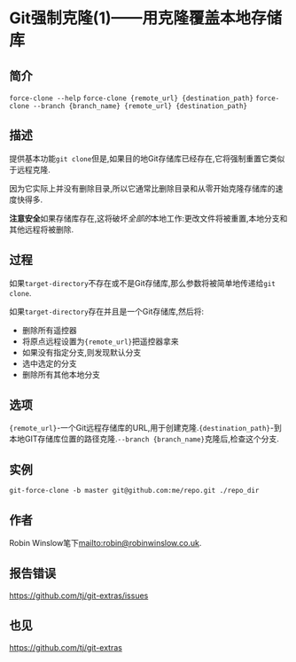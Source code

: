 
# Git强制克隆(1)——用克隆覆盖本地存储库

## 简介

`force-clone --help`
`force-clone {remote_url} {destination_path}`
`force-clone --branch {branch_name} {remote_url} {destination_path}`

## 描述

提供基本功能`git clone`但是,如果目的地Git存储库已经存在,它将强制重置它类似于远程克隆.

因为它实际上并没有删除目录,所以它通常比删除目录和从零开始克隆存储库的速度快得多.

**注意安全**如果存储库存在,这将破坏*全部的*本地工作:更改文件将被重置,本地分支和其他远程将被删除.

## 过程

如果`target-directory`不存在或不是Git存储库,那么参数将被简单地传递给`git clone`.

如果`target-directory`存在并且是一个Git存储库,然后将:

-   删除所有遥控器
-   将原点远程设置为`{remote_url}`把遥控器拿来
-   如果没有指定分支,则发现默认分支
-   选中选定的分支
-   删除所有其他本地分支

## 选项

`{remote_url}`-一个Git远程存储库的URL,用于创建克隆.`{destination_path}`-到本地GIT存储库位置的路径克隆.`--branch {branch_name}`克隆后,检查这个分支.

## 实例

`git-force-clone -b master git@github.com:me/repo.git ./repo_dir`

## 作者

Robin Winslow笔下<mailto:robin@robinwinslow.co.uk>.

## 报告错误

<https://github.com/tj/git-extras/issues>

## 也见

<https://github.com/tj/git-extras>
